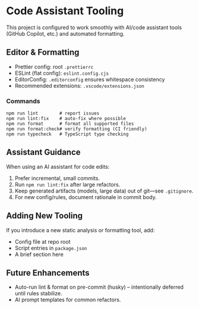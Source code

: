 # Code Assistant Tooling

This project is configured to work smoothly with AI/code assistant tools (GitHub Copilot, etc.) and automated formatting.

## Editor & Formatting

- Prettier config: root `.prettierrc`
- ESLint (flat config): `eslint.config.cjs`
- EditorConfig: `.editorconfig` ensures whitespace consistency
- Recommended extensions: `.vscode/extensions.json`

### Commands

```
npm run lint        # report issues
npm run lint:fix    # auto-fix where possible
npm run format      # format all supported files
npm run format:check# verify formatting (CI friendly)
npm run typecheck   # TypeScript type checking
```

## Assistant Guidance

When using an AI assistant for code edits:

1. Prefer incremental, small commits.
2. Run `npm run lint:fix` after large refactors.
3. Keep generated artifacts (models, large data) out of git—see `.gitignore`.
4. For new config/rules, document rationale in commit body.

## Adding New Tooling

If you introduce a new static analysis or formatting tool, add:

- Config file at repo root
- Script entries in `package.json`
- A brief section here

## Future Enhancements

- Auto-run lint & format on pre-commit (husky) – intentionally deferred until rules stabilize.
- AI prompt templates for common refactors.
